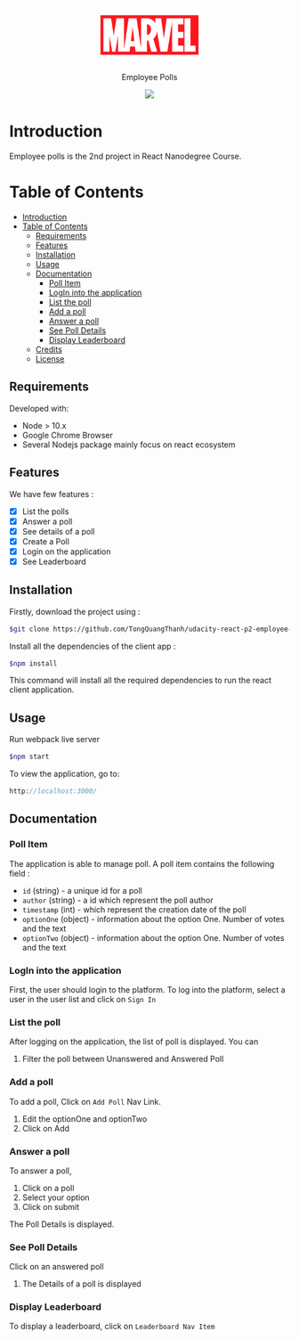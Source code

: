 <p align="center">
  <img height="100px" src="./public/logo192.png">
  <p align="center">Employee Polls</p>
</p>
<p align="center">
<a href="https://travis-ci.org/Kemsty2/udacity-capstone">
    <img src="https://travis-ci.org/Kemsty2/udacity-capstone.svg?branch=master">
</a>
</p>

# Introduction

Employee polls is the 2nd project in React Nanodegree Course.

# Table of Contents

- [Introduction](#introduction)
- [Table of Contents](#table-of-contents)
  - [Requirements](#requirements)
  - [Features](#features)
  - [Installation](#installation)
  - [Usage](#usage)
  - [Documentation](#documentation)
    - [Poll Item](#poll-item)
    - [LogIn into the application](#login-into-the-application)
    - [List the poll](#list-the-poll)
    - [Add a poll](#add-a-poll)
    - [Answer a poll](#answer-a-poll)
    - [See Poll Details](#see-poll-details)
    - [Display Leaderboard](#display-leaderboard)
  - [Credits](#credits)
  - [License](#license)

## Requirements

Developed with:
- Node > 10.x
- Google Chrome Browser
- Several Nodejs package mainly focus on react ecosystem

## Features

We have few features :

- [x] List the polls
- [x] Answer a poll
- [x] See details of a poll
- [x] Create a Poll
- [x] Login on the application
- [x] See Leaderboard

## Installation

Firstly, download the project using :

``` bash
$git clone https://github.com/TongQuangThanh/udacity-react-p2-employee-poll

```

Install all the dependencies of the client app :

```bash
$npm install
```

This command will install all the required dependencies to run the react client application.

## Usage

Run webpack live server

```bash
$npm start
```

To view the application, go to:

```php
http://localhost:3000/
```

## Documentation

### Poll Item

The application is able to manage poll. A poll item contains the following field :

- `id` (string) - a unique id for a poll
- `author` (string) - a id which represent the poll author
- `timestamp` (int) - which represent the creation date of the poll
- `optionOne` (object) - information about the option One. Number of votes and the text
- `optionTwo` (object) - information about the option One. Number of votes and the text

### LogIn into the application

First,  the user should login to the platform. To log into the platform,
select a user in the user list and click on `Sign In`

### List the poll

After logging on the application, the list of poll is displayed. You can

1. Filter the poll between Unanswered and Answered Poll

### Add a poll

To add a poll, Click on `Add Poll` Nav Link.

1. Edit the optionOne and optionTwo
2. Click on Add

### Answer a poll

To answer a poll,

1. Click on a poll
2. Select your option
3. Click on submit

The Poll Details is displayed.

### See Poll Details

Click on an answered poll

1. The Details of a poll is displayed

### Display Leaderboard

To display a leaderboard, click on `Leaderboard Nav Item`
